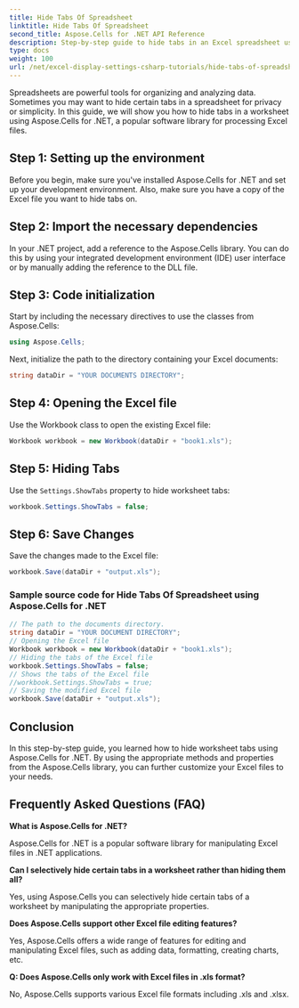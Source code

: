 ```yaml
---
title: Hide Tabs Of Spreadsheet
linktitle: Hide Tabs Of Spreadsheet
second_title: Aspose.Cells for .NET API Reference
description: Step-by-step guide to hide tabs in an Excel spreadsheet using Aspose.Cells for .NET.
type: docs
weight: 100
url: /net/excel-display-settings-csharp-tutorials/hide-tabs-of-spreadsheet/
---
```

Spreadsheets are powerful tools for organizing and analyzing data. Sometimes you may want to hide certain tabs in a spreadsheet for privacy or simplicity. In this guide, we will show you how to hide tabs in a worksheet using Aspose.Cells for .NET, a popular software library for processing Excel files.

## Step 1: Setting up the environment

Before you begin, make sure you've installed Aspose.Cells for .NET and set up your development environment. Also, make sure you have a copy of the Excel file you want to hide tabs on.

## Step 2: Import the necessary dependencies

In your .NET project, add a reference to the Aspose.Cells library. You can do this by using your integrated development environment (IDE) user interface or by manually adding the reference to the DLL file.

## Step 3: Code initialization

Start by including the necessary directives to use the classes from Aspose.Cells:

```csharp
using Aspose.Cells;
```

Next, initialize the path to the directory containing your Excel documents:

```csharp
string dataDir = "YOUR DOCUMENTS DIRECTORY";
```

## Step 4: Opening the Excel file

Use the Workbook class to open the existing Excel file:

```csharp
Workbook workbook = new Workbook(dataDir + "book1.xls");
```

## Step 5: Hiding Tabs

Use the `Settings.ShowTabs` property to hide worksheet tabs:

```csharp
workbook.Settings.ShowTabs = false;
```

## Step 6: Save Changes

Save the changes made to the Excel file:

```csharp
workbook.Save(dataDir + "output.xls");
```

### Sample source code for Hide Tabs Of Spreadsheet using Aspose.Cells for .NET 
```csharp
// The path to the documents directory.
string dataDir = "YOUR DOCUMENT DIRECTORY";
// Opening the Excel file
Workbook workbook = new Workbook(dataDir + "book1.xls");
// Hiding the tabs of the Excel file
workbook.Settings.ShowTabs = false;
// Shows the tabs of the Excel file
//workbook.Settings.ShowTabs = true;
// Saving the modified Excel file
workbook.Save(dataDir + "output.xls");
```

## Conclusion

In this step-by-step guide, you learned how to hide worksheet tabs using Aspose.Cells for .NET. By using the appropriate methods and properties from the Aspose.Cells library, you can further customize your Excel files to your needs.

## Frequently Asked Questions (FAQ)

**What is Aspose.Cells for .NET?**
    
Aspose.Cells for .NET is a popular software library for manipulating Excel files in .NET applications.

**Can I selectively hide certain tabs in a worksheet rather than hiding them all?**
   
Yes, using Aspose.Cells you can selectively hide certain tabs of a worksheet by manipulating the appropriate properties.

**Does Aspose.Cells support other Excel file editing features?**

Yes, Aspose.Cells offers a wide range of features for editing and manipulating Excel files, such as adding data, formatting, creating charts, etc.

**Q: Does Aspose.Cells only work with Excel files in .xls format?**

No, Aspose.Cells supports various Excel file formats including .xls and .xlsx.